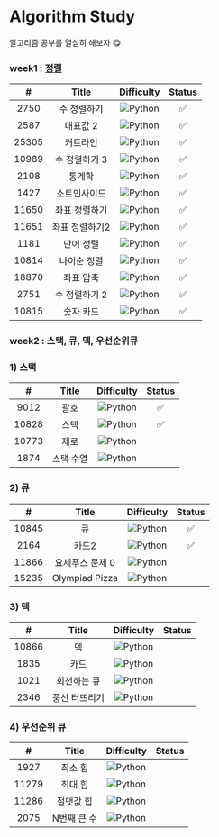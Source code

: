 # Algorithm Study

알고리즘 공부를 열심히 해보자 😋

### week1 : [정렬](https://github.com/hanueleee/algorithm-study/blob/main/sort/sort.md)

|   #   |     Title      |                               Difficulty                               | Status |
| :---: | :------------: | :--------------------------------------------------------------------: | :----: |
| 2750  |  수 정렬하기   | ![Python](https://img.shields.io/badge/BRONZE%20II-CD7F32?style=flat)  |   ✅   |
| 2587  |    대표값 2    | ![Python](https://img.shields.io/badge/BRONZE%20II-CD7F32?style=flat)  |   ✅   |
| 25305 |    커트라인    | ![Python](https://img.shields.io/badge/BRONZE%20II-CD7F32?style=flat)  |   ✅   |
| 10989 | 수 정렬하기 3  |  ![Python](https://img.shields.io/badge/BRONZE%20I-CD7F32?style=flat)  |   ✅   |
| 2108  |     통계학     | ![Python](https://img.shields.io/badge/SILVER%20III-A3A3A3?style=flat) |   ✅   |
| 1427  |  소트인사이드  |  ![Python](https://img.shields.io/badge/SILVER%20V-A3A3A3?style=flat)  |   ✅   |
| 11650 | 좌표 정렬하기  |  ![Python](https://img.shields.io/badge/SILVER%20V-A3A3A3?style=flat)  |   ✅   |
| 11651 | 좌표 정렬하기2 |  ![Python](https://img.shields.io/badge/SILVER%20V-A3A3A3?style=flat)  |   ✅   |
| 1181  |   단어 정렬    |  ![Python](https://img.shields.io/badge/SILVER%20V-A3A3A3?style=flat)  |   ✅   |
| 10814 |  나이순 정렬   |  ![Python](https://img.shields.io/badge/SILVER%20V-A3A3A3?style=flat)  |   ✅   |
| 18870 |   좌표 압축    | ![Python](https://img.shields.io/badge/SILVER%20II-A3A3A3?style=flat)  |   ✅   |
| 2751  | 수 정렬하기 2  |  ![Python](https://img.shields.io/badge/SILVER%20V-A3A3A3?style=flat)  |   ✅   |
| 10815 |   숫자 카드    |  ![Python](https://img.shields.io/badge/SILVER%20V-A3A3A3?style=flat)  |   ✅   |

### week2 : 스택, 큐, 덱, 우선순위큐

### 1) 스택

|   #   |   Title   |                               Difficulty                               | Status |
| :---: | :-------: | :--------------------------------------------------------------------: | :----: |
| 9012  |   괄호    | ![Python](https://img.shields.io/badge/SILVER%20IV-A3A3A3?style=flat)  |   ✅   |
| 10828 |   스택    | ![Python](https://img.shields.io/badge/SILVER%20IV-A3A3A3?style=flat)  |   ✅   |
| 10773 |   제로    | ![Python](https://img.shields.io/badge/SILVER%20IV-A3A3A3?style=flat)  |
| 1874  | 스택 수열 | ![Python](https://img.shields.io/badge/SILVER%20III-A3A3A3?style=flat) |

### 2) 큐

|   #   |      Title      |                              Difficulty                               | Status |
| :---: | :-------------: | :-------------------------------------------------------------------: | :----: |
| 10845 |       큐        | ![Python](https://img.shields.io/badge/SILVER%20IV-A3A3A3?style=flat) |   ✅   |
| 2164  |      카드2      | ![Python](https://img.shields.io/badge/SILVER%20IV-A3A3A3?style=flat) |   ✅   |
| 11866 | 요세푸스 문제 0 | ![Python](https://img.shields.io/badge/SILVER%20V-A3A3A3?style=flat)  |
| 15235 | Olympiad Pizza  | ![Python](https://img.shields.io/badge/SILVER%20V-A3A3A3?style=flat)  |

### 3) 덱

|   #   |     Title     |                               Difficulty                               | Status |
| :---: | :-----------: | :--------------------------------------------------------------------: | :----: |
| 10866 |      덱       | ![Python](https://img.shields.io/badge/SILVER%20IV-A3A3A3?style=flat)  |
| 1835  |     카드      | ![Python](https://img.shields.io/badge/SILVER%20IV-A3A3A3?style=flat)  |
| 1021  |  회전하는 큐  | ![Python](https://img.shields.io/badge/SILVER%20IV-A3A3A3?style=flat)  |
| 2346  | 풍선 터뜨리기 | ![Python](https://img.shields.io/badge/SILVER%20III-A3A3A3?style=flat) |

### 4) 우선순위 큐

|   #   |    Title    |                              Difficulty                               | Status |
| :---: | :---------: | :-------------------------------------------------------------------: | :----: |
| 1927  |   최소 힙   | ![Python](https://img.shields.io/badge/SILVER%20II-A3A3A3?style=flat) |
| 11279 |   최대 힙   | ![Python](https://img.shields.io/badge/SILVER%20II-A3A3A3?style=flat) |
| 11286 |  절댓값 힙  | ![Python](https://img.shields.io/badge/SILVER%20I-A3A3A3?style=flat)  |
| 2075  | N번째 큰 수 | ![Python](https://img.shields.io/badge/SILVER%20II-A3A3A3?style=flat) |

<!--
금: #D5A11E
은: #A3A3A3
동: #CD7F32
I	11
2	II
3	III
4	IV
5	V
-->
